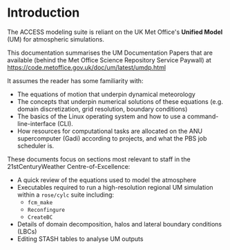 # Introduction

The ACCESS modeling suite is reliant on the UK Met Office's **Unified Model** (UM) for atmospheric simulations.

This documentation summarises the UM Documentation Papers that are available (behind the Met Office Science Repository Service Paywall) at https://code.metoffice.gov.uk/doc/um/latest/umdp.html

It assumes the reader has some familiarity with:
- The equations of motion that underpin dynamical meteorology 
- The concepts that underpin numerical solutions of these equations (e.g. domain discretization, grid resolution, boundary conditions)
- The basics of the Linux operating system and how to use a command-line-interface (CLI).
- How resources for computational tasks are allocated on the ANU supercomputer (Gadi) according to projects, and what the PBS job scheduler is.

These documents focus on sections most relevant to staff in the 21stCenturyWeather Centre-of-Excellence:
- A quick review of the equations used to model the atmosphere
- Executables required to run a high-resolution regional UM simulation within a `rose/cylc` suite including:
    - `fcm_make`
    - `Reconfingure`
    - `CreateBC`
- Details of domain decomposition, halos and lateral boundary conditions (LBCs)
- Editing STASH tables to analyse UM outputs
